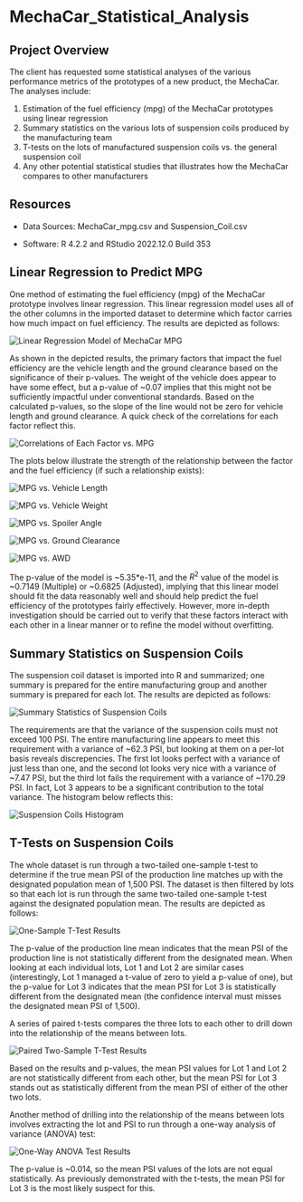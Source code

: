 # MechaCar_Statistical_Analysis

## Project Overview
The client has requested some statistical analyses of the various performance metrics of the prototypes of a new product, the MechaCar. The analyses include:

1. Estimation of the fuel efficiency (mpg) of the MechaCar prototypes using linear regression
2. Summary statistics on the various lots of suspension coils produced by the manufacturing team
3. T-tests on the lots of manufactured suspension coils vs. the general suspension coil
4. Any other potential statistical studies that illustrates how the MechaCar compares to other manufacturers

## Resources

- Data Sources: MechaCar_mpg.csv and Suspension_Coil.csv

- Software: R 4.2.2 and RStudio 2022.12.0 Build 353

## Linear Regression to Predict MPG
One method of estimating the fuel efficiency (mpg) of the MechaCar prototype involves linear regression. This linear regression model uses all of the other columns in the imported dataset to determine which factor carries how much impact on fuel efficiency. The results are depicted as follows:

![Linear Regression Model of MechaCar MPG](https://github.com/Owen-Wang1234/MechaCar_Statistical_Analysis/blob/main/statistic/linreg.png)

As shown in the depicted results, the primary factors that impact the fuel efficiency are the vehicle length and the ground clearance based on the significance of their p-values. The weight of the vehicle does appear to have some effect, but a p-value of ~0.07 implies that this might not be sufficiently impactful under conventional standards. Based on the calculated p-values, so the slope of the line would not be zero for vehicle length and ground clearance. A quick check of the correlations for each factor reflect this.

![Correlations of Each Factor vs. MPG](https://github.com/Owen-Wang1234/MechaCar_Statistical_Analysis/blob/main/statistic/corrs.png)

The plots below illustrate the strength of the relationship between the factor and the fuel efficiency (if such a relationship exists):

![MPG vs. Vehicle Length](https://github.com/Owen-Wang1234/MechaCar_Statistical_Analysis/blob/main/plots/mpg_vs_ln.png)

![MPG vs. Vehicle Weight](https://github.com/Owen-Wang1234/MechaCar_Statistical_Analysis/blob/main/plots/mpg_vs_wt.png)

![MPG vs. Spoiler Angle](https://github.com/Owen-Wang1234/MechaCar_Statistical_Analysis/blob/main/plots/mpg_vs_ang.png)

![MPG vs. Ground Clearance](https://github.com/Owen-Wang1234/MechaCar_Statistical_Analysis/blob/main/plots/mpg_vs_clr.png)

![MPG vs. AWD](https://github.com/Owen-Wang1234/MechaCar_Statistical_Analysis/blob/main/plots/mpg_vs_awd.png)

The p-value of the model is ~5.35*e-11, and the $R^2$ value of the model is ~0.7149 (Multiple) or ~0.6825 (Adjusted), implying that this linear model should fit the data reasonably well and should help predict the fuel efficiency of the prototypes fairly effectively. However, more in-depth investigation should be carried out to verify that these factors interact with each other in a linear manner or to refine the model without overfitting.

## Summary Statistics on Suspension Coils
The suspension coil dataset is imported into R and summarized; one summary is prepared for the entire manufacturing group and another summary is prepared for each lot. The results are depicted as follows:

![Summary Statistics of Suspension Coils](https://github.com/Owen-Wang1234/MechaCar_Statistical_Analysis/blob/main/statistic/summstats.png)

The requirements are that the variance of the suspension coils must not exceed 100 PSI. The entire manufacturing line appears to meet this requirement with a variance of ~62.3 PSI, but looking at them on a per-lot basis reveals discrepencies. The first lot looks perfect with a variance of just less than one, and the second lot looks very nice with a variance of ~7.47 PSI, but the third lot fails the requirement with a variance of ~170.29 PSI. In fact, Lot 3 appears to be a significant contribution to the total variance. The histogram below reflects this:

![Suspension Coils Histogram](https://github.com/Owen-Wang1234/MechaCar_Statistical_Analysis/blob/main/plots/psi_hist.png)

## T-Tests on Suspension Coils
The whole dataset is run through a two-tailed one-sample t-test to determine if the true mean PSI of the production line matches up with the designated population mean of 1,500 PSI. The dataset is then filtered by lots so that each lot is run through the same two-tailed one-sample t-test against the designated population mean. The results are depicted as follows:

![One-Sample T-Test Results](https://github.com/Owen-Wang1234/MechaCar_Statistical_Analysis/blob/main/statistic/ttests.png)

The p-value of the production line mean indicates that the mean PSI of the production line is not statistically different from the designated mean. When looking at each individual lots, Lot 1 and Lot 2 are similar cases (interestingly, Lot 1 managed a t-value of zero to yield a p-value of one), but the p-value for Lot 3 indicates that the mean PSI for Lot 3 is statistically different from the designated mean (the confidence interval must misses the designated mean PSI of 1,500).

A series of paired t-tests compares the three lots to each other to drill down into the relationship of the means between lots.

![Paired Two-Sample T-Test Results](https://github.com/Owen-Wang1234/MechaCar_Statistical_Analysis/blob/main/statistic/pairttests.png)

Based on the results and p-values, the mean PSI values for Lot 1 and Lot 2 are not statistically different from each other, but the mean PSI for Lot 3 stands out as statistically different from the mean PSI of either of the other two lots.

Another method of drilling into the relationship of the means between lots involves extracting the lot and PSI to run through a one-way analysis of variance (ANOVA) test:

![One-Way ANOVA Test Results](https://github.com/Owen-Wang1234/MechaCar_Statistical_Analysis/blob/main/statistic/anova.png)

The p-value is ~0.014, so the mean PSI values of the lots are not equal statistically. As previously demonstrated with the t-tests, the mean PSI for Lot 3 is the most likely suspect for this.